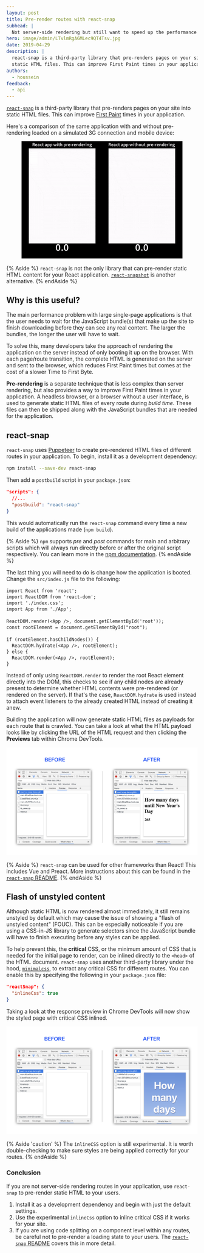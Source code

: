 ```yaml
---
layout: post
title: Pre-render routes with react-snap
subhead: |
  Not server-side rendering but still want to speed up the performance of your React site? Try pre-rendering!
hero: image/admin/LTvlmRgA6MLec9QT4Tsv.jpg
date: 2019-04-29
description: |
  react-snap is a third-party library that pre-renders pages on your site into
  static HTML files. This can improve First Paint times in your application.
authors:
  - houssein
feedback:
  - api
---
```


[`react-snap`](https://github.com/stereobooster/react-snap) is a third-party
library that pre-renders pages on your site into static HTML files. This can
improve
[First Paint](https://developers.google.com/web/fundamentals/performance/user-centric-performance-metrics#first_paint_and_first_contentful_paint)
times in your application.

Here's a comparison of the same application with and without pre-rendering
loaded on a simulated 3G connection and mobile device:

<figure class="w-figure">
  <img class="w-screenshot" src="./compare.gif" alt="A side by side loading comparison. The version using pre-rendering loads 4.2 seconds faster.">
</figure>

{% Aside %}
  `react-snap` is not the only library that can pre-render static HTML content
  for your React application.
  [`react-snapshot`](https://github.com/geelen/react-snapshot)
  is another alternative.
{% endAside %}

## Why is this useful?

The main performance problem with large single-page applications is that the
user needs to wait for the JavaScript bundle(s) that make up the site to finish
downloading before they can see any real content. The larger the bundles, the
longer the user will have to wait.

To solve this, many developers take the approach of rendering the application on
the server instead of only booting it up on the browser. With each
page/route transition, the complete HTML is generated on the server and sent to
the browser, which reduces First Paint times but comes at the cost of a slower
Time to First Byte.

**Pre-rendering** is a separate technique that is less complex than server
rendering, but also provides a way to improve First Paint times in your
application. A headless browser, or a browser without a user interface, is used
to generate static HTML files of every route during _build time_. These files
can then be shipped along with the JavaScript bundles that are needed for the
application.

## react-snap

`react-snap` uses [Puppeteer](https://github.com/GoogleChrome/puppeteer) to
create pre-rendered HTML files of different routes in your application. To
begin, install it as a development dependency:

```bash
npm install --save-dev react-snap
```

Then add a `postbuild` script in your `package.json`:

```json
"scripts": {
  //...
  "postbuild": "react-snap"
}
```

This would automatically run the `react-snap` command every time a new build of
the applications made (`npm build`).

{% Aside %}
  `npm` supports _pre_ and _post_ commands for main and arbitrary scripts which
  will always run directly before or after the original script respectively. You
  can learn more in the
  [npm documentation](https://docs.npmjs.com/misc/scripts).
{% endAside %}

The last thing you will need to do is change how the application is booted.
Change the `src/index.js` file to the following:

```js/6,8-12/5
import React from 'react';
import ReactDOM from 'react-dom';
import './index.css';
import App from './App';

ReactDOM.render(<App />, document.getElementById('root'));
const rootElement = document.getElementById("root");

if (rootElement.hasChildNodes()) {
  ReactDOM.hydrate(<App />, rootElement);
} else {
  ReactDOM.render(<App />, rootElement);
}
```

Instead of only using `ReactDOM.render` to render the root React element
directly into the DOM, this checks to see if any child nodes are already present
to determine whether HTML contents were pre-rendered (or rendered on the
server). If that's the case, `ReactDOM.hydrate` is used instead to attach event
listeners to the already created HTML instead of creating it anew.

Building the application will now generate static HTML files as payloads for
each route that is crawled. You can take a look at what the HTML payload looks
like by clicking the URL of the HTML request and then clicking the **Previews**
tab within Chrome DevTools.

<img class="w-screenshot" src="./preview-html.png" alt="A before and after comparison. The after shot shows content has rendered.">

{% Aside %}
  `react-snap` can be used for other frameworks than React! This includes Vue
  and Preact. More instructions about this can be found in the
  [`react-snap` README](https://github.com/stereobooster/react-snap).
{% endAside %}

## Flash of unstyled content

Although static HTML is now rendered almost immediately, it still remains
unstyled by default which may cause the issue of showing a "flash of unstyled
content" (FOUC). This can be especially noticeable if you are using a CSS-in-JS
library to generate selectors since the JavaScript bundle will have to finish
executing before any styles can be applied.

To help prevent this, the **critical** CSS, or the minimum amount of CSS that is
needed for the initial page to render, can be inlined directly to the `<head>`
of the HTML document. `react-snap` uses another third-party library under the
hood, [`minimalcss`](https://github.com/peterbe/minimalcss), to extract any
critical CSS for different routes. You can enable this by specifying the
following in your `package.json` file:

```json
"reactSnap": {
  "inlineCss": true
}
```

Taking a look at the response preview in Chrome DevTools will now show the styled page with critical CSS inlined.

<img class="w-screenshot" src="./preview-critical-css-inline.png" alt="A before and after comparison. The after shot shows content has rendered and is styled because of inlined critical CSS.">

{% Aside 'caution' %}
  The `inlineCSS` option is still experimental. It is worth double-checking to
  make sure styles are being applied correctly for your routes.
{% endAside %}

### Conclusion

If you are not server-side rendering routes in your application, use
`react-snap` to pre-render static HTML to your users.

1. Install it as a development dependency and begin with just the default
   settings.
2. Use the experimental `inlineCss` option to inline critical CSS if it works
   for your site.
3. If you are using code splitting on a component level within any routes, be
   careful not to pre-render a loading state to your users. The
   [`react-snap` README](https://github.com/stereobooster/react-snap#async-components)
   covers this in more detail.
